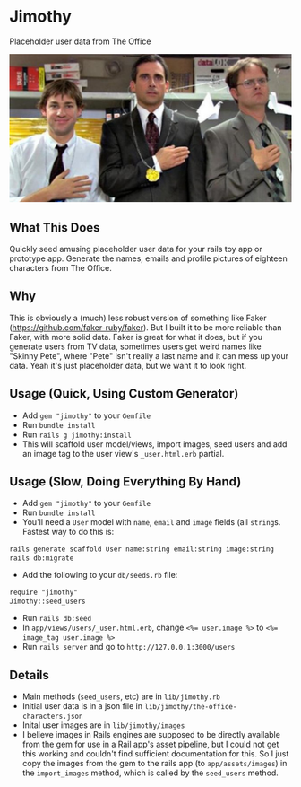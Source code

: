 # Jimothy
Placeholder user data from The Office

![The office characters](https://github.com/mark-mcdermott/jimothy/blob/main/lib/jimothy/images/flonkerton.jpg)

## What This Does

Quickly seed amusing placeholder user data for your rails toy app or prototype  app. Generate the names, emails and profile pictures of eighteen characters from The Office.

## Why

This is obviously a (much) less robust version of something like Faker (https://github.com/faker-ruby/faker). But I built it to be more reliable than Faker, with more solid data. Faker is great for what it does, but if you generate users from TV data, sometimes users get weird names like "Skinny Pete", where "Pete" isn't really a last name and it can mess up your data. Yeah it's just placeholder data, but we want it to look right.

## Usage (Quick, Using Custom Generator)
- Add `gem "jimothy"` to your `Gemfile`
- Run `bundle install`
- Run `rails g jimothy:install`
- This will scaffold user model/views, import images, seed users and add an image tag to the user view's `_user.html.erb` partial.

## Usage (Slow, Doing Everything By Hand)
- Add `gem "jimothy"` to your `Gemfile`
- Run `bundle install`
- You'll need a `User` model with `name`, `email` and `image` fields (all `string`s. Fastest way to do this is:
```
rails generate scaffold User name:string email:string image:string
rails db:migrate
```
- Add the following to your `db/seeds.rb` file:
```
require "jimothy"
Jimothy::seed_users
```
- Run `rails db:seed`
- In `app/views/users/_user.html.erb`, change `<%= user.image %>` to `<%= image_tag user.image %>`
- Run `rails server` and go to `http://127.0.0.1:3000/users`

## Details
- Main methods (`seed_users`, etc) are in `lib/jimothy.rb`
- Initial user data is in a json file in `lib/jimothy/the-office-characters.json`
- Inital user images are in `lib/jimothy/images`
- I believe images in Rails engines are supposed to be directly available from the gem for use in a Rail app's asset pipeline, but I could not get this working and couldn't find sufficient documentation for this. So I just copy the images from the gem to the rails app (to `app/assets/images`) in the `import_images` method, which is called by the `seed_users` method.

